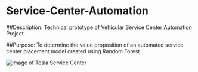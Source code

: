 # Service-Center-Automation

##Description:
Technical prototype of Vehicular Service Center Automation Project.

##Purpose:
To determine the value proposition of an automated service center placement model created using Random Forest.

![Image of Tesla Service Center](https://thenextavenue.com/wp-content/uploads/2020/07/716-5.png)
